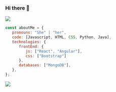 ### Hi there 👋

<img src="https://res.cloudinary.com/do2ijjhfn/image/upload/v1657927720/Banner_de_LinkedIn_Sencillo_Tecnolog%C3%ADa_1_jc3bit.png"/>



```javascript
const aboutMe = {
   pronouns: "She" | "her",
   code: [Javascript, HTML, CSS, Python, Java],
   technologies: {
      frontEnd: {
         js: ["React", "Angular"],
         css: ["Bootstrap"]
      },
      databases: ["MongoDB"],
   },
};
```

<img src="https://res.cloudinary.com/do2ijjhfn/image/upload/v1657929102/WhatsApp_Image_2022-07-15_at_6.51.03_PM_cfnswy.jpg"/>
</br></br>
<!--
**paogutierrez/paogutierrez** is a ✨ _special_ ✨ repository because its `README.md` (this file) appears on your GitHub profile.

Here are some ideas to get you started:

- 🔭 I’m currently working on ...
- 🌱 I’m currently learning ...
- 👯 I’m looking to collaborate on ...
- 🤔 I’m looking for help with ...
- 💬 Ask me about ...
- 📫 How to reach me: ...
- 😄 Pronouns: ...
- ⚡ Fun fact: ...
-->
